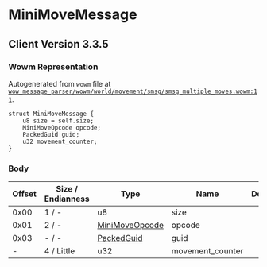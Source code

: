 # MiniMoveMessage

## Client Version 3.3.5

### Wowm Representation

Autogenerated from `wowm` file at [`wow_message_parser/wowm/world/movement/smsg/smsg_multiple_moves.wowm:11`](https://github.com/gtker/wow_messages/tree/main/wow_message_parser/wowm/world/movement/smsg/smsg_multiple_moves.wowm#L11).
```rust,ignore
struct MiniMoveMessage {
    u8 size = self.size;
    MiniMoveOpcode opcode;
    PackedGuid guid;
    u32 movement_counter;
}
```
### Body

| Offset | Size / Endianness | Type | Name | Description | Comment |
| ------ | ----------------- | ---- | ---- | ----------- | ------- |
| 0x00 | 1 / - | u8 | size |  |  |
| 0x01 | 2 / - | [MiniMoveOpcode](minimoveopcode.md) | opcode |  |  |
| 0x03 | - / - | [PackedGuid](../spec/packed-guid.md) | guid |  |  |
| - | 4 / Little | u32 | movement_counter |  |  |


